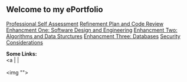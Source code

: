 ## Welcome to my ePortfolio
[Professional Self Assessment](/ProfessionalSelfAssessment.md)
[Refinement Plan and Code Review](/ProfessionalSelfAssessment.md)
[Enhancment One: Software Design and Engineering](/ProfessionalSelfAssessment.md)
[Enhancment Two: Algorithms and Data Sturctures](/ProfessionalSelfAssessment.md)
[Enhancment Three: Databases](/ProfessionalSelfAssessment.md)
[Security Considerations](/ProfessionalSelfAssessment.md)
<p align="center">
  
  <b>Some Links:</b><br>
  <a</a>
  <a href="#"></a>
  <a href="#"></a> |
  <a href="#"></a> |
  <a href="#"></a>
  <a href="#"></a>
  <br><br>
  <img "">
</p>


